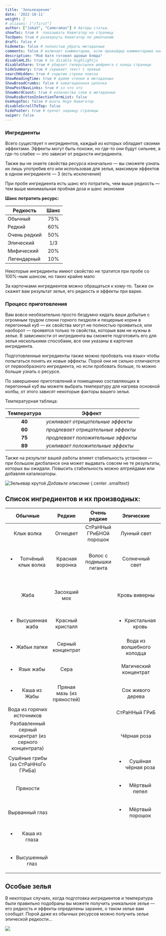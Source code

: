 ```yaml
---
title: 'Зельеварение'
date: '2022-10-11'
weight: 2
# aliases: ["/first"]
author: ["JabaV", "Cameraman"] # Авторы статьи.
showToc: true #  показывать Навигатор на страницу
TocOpen: true # развернуть Навигатор по умолчанию
draft: false #
hidemeta: false # полностью убрать метаданные
comments: false # включает комментарии, если провайдер комментариев настроен
description: "Мой батя готовил адовые блюда"
disableHLJS: true # to disable highlightjs
disableShare: true # убирает гиперссылки шейринга с конца страницы
hideSummary: true # скрывает текст с превью
searchHidden: true # скрытие строки поиска
ShowReadingTime: true # время чтения в метаданных
ShowBreadCrumbs: false # навигационная цепочка
ShowPostNavLinks: true # хз что это
ShowWordCount: true # количество слов в метаданных
ShowRssButtonInSectionTermList: false
UseHugoToc: false # юзать Hugo Навигатор
disableScrollToTop: false
hideFooter: true # прячет задницу страницы
swiper: false
---
```

### Ингредиенты

Всего существует n ингредиентов, каждый из которых обладает своими эффектами. Эффекты могут быть похожи, но где-то они будут сильнее, а где-то слабее — это зависит от редкости ингредиента.

Также вы не знаете свойства ресурса изначально — вы сможете узнать их лишь употребив его или использовав для зелья, максимум эффектов в одном ингредиенте — 3 (есть исключения)

При пробе ингредиента есть шанс его потратить, чем выше редкость — тем выше минимальная пробная доза и шанс экономии

**Шанс потратить ресурс:**

| Редкость     | Шанс |
| --- | :---: |
Обычный | 75%
Редкий | 60%
Очень редкий | 50%
Эпический | 1/3
Мифический | 20%
Легендарный | 10%

Некоторые ингредиенты имеют свойство не тратится при пробе со 100%-ным шансом, но таких крайне мало

За карточками ингредиентов можно обращаться к кому-то. Также он скажет вам результат зелья, его редкость и эффекты при варке.

### Процесс приготовления

Вам вовсе необязательно просто бездумно кидать ваши добытые с огромным трудом слюни горного пиздюля и пещерные корни в перегонный куб — их свойства могут не полностью проявиться, или наоборот — проявятся только те свойства, которые вам не нужны в зелье. В зависимости от ингредиента вы сможете подготовить его для зелья несколькими способами, все они указаны в карточке ингредиента.

Подготовленные ингредиенты также можно пробовать «на язык» чтобы попытаться понять их новые эффекты. Порой они не сильно отличаются от первообразного ингредиента, но если пробовать больше, то можно больше узнать о ресурсе.

По завершению приготовлений и помещению составляющих в перегонный куб вы можете выбрать температуру для нагрева основной колбы, от этого зависят некоторые факторы вашего зелья.

Температурная таблица:

| **Температура** 	| **Эффект**                         	|
|:-----------------:	|------------------------------------	|
|      **40**     	| _усиливает отрицательные эффекты_  	|
|      **60**     	| _продлевает отрицательные эффекты_ 	|
|      **75**     	| _продлевает положительные эффекты_ 	|
|      **89**     	| _усиливает положительные эффекты_  	|

Также на результат вашей работы влияет стабильность установки — при большом дисбалансе она может выдавать совсем не те результаты, которых вы ожидали. Повысить стабильность можно апгрейдами или добавляя катализаторы.

<!-- FM:Snippet:Start data:{"id":"IMT","fields":[{"name":"text","value":"Зельевар крутой"},{"name":"(&url","value":"/images/br1.jpg"},{"name":"rtext","value":"Добавьте описание"}]} -->
![Зельевар крутой](/images/br1.jpg#center)
*Добавьте описание*
{.center .smalltext}
<!-- FM:Snippet:End -->

## Список ингредиентов и их производных:


|                        **Обычные**                        |          **Редкие**          |      **Очень редкие**      |         **Эпические**        |                  **Мифические**                  |      **Легендарные**     |
|:---------------------------------------------------------:|:----------------------------:|:--------------------------:|:----------------------------:|:------------------------------------------------:|:------------------------:|
|Клык волка                                              |Огнецвет                   |СтРаННый ГРиБНОй порошок |Лунный свет                |Слюна горного пиздюля                          |Огневишня              |
|                  <ul><li>Толчёный клык волка</li></ul>                   |Красная воронка            |Волос с подмышки гиганта |Солнечный свет             |        <ul><li>Дистиллят слюны горного пиздюля</li></ul>         |Волчий глаз            |
|Жаба                                                    |Засохший мох               |                            |Кровь виверны              |Пузырёк магмы                                  |<ul><li>Толчёный «Волчий глаз»</li></ul>  |
|                    <ul><li>Высушенная жаба</li></ul>                      |Красный кристалл           |                            |     <ul><li>Кристальная кровь</li></ul>      |Живодревесная эссенция (из сока живого дерева) |                          |
|                      <ul><li>Жабьи лапки</li></ul>                        |Серный концентрат          |                            |Вода из волшебного колодца |Пещерный корень                                |                          |
|                       <ul><li>Язык жабы</li></ul>                         |Сера                       |                            |Магический концентрат      |                <ul><li>Толчёный корень</li></ul>                 |                          |
|                      <ul><li>Каша из Жабы</li></ul>                       |Пряная мазь (из пряностей) |                            |Сок живого дерева          |               <ul><li>Сожжённый корень </li></ul>                |                          |
|Вода из горячих источников                              |                              |                            |СтРаННый ГРиБ              |                                                  |                          |
|Разбавленный серный концентрат (из серного концентрата) |                              |                            |Чёрная роза                |                                                  |                          |
|Сушёные грибы (из СтРаННоГо ГРиБа)                      |                              |                            |    <ul><li>Сушёная чёрная роза    |                                                  |                          |
|Пряности                                                |                              |                            |       <ul><li>Мёртвый пепел</li></ul>        |                                                  |                          |
|Вырванный глаз                                          |                              |                            |      <ul><li>Мёртвый порошок</li></ul>       |                                                  |                          |
|                     <ul><li>Каша из глаза</li></ul>                       |                              |                            |                              |                                                  |                          |
|                    <ul><li>Высушенный глаз</li></ul>                      |                              |                            |                              |                                                  |                          |

## Особые зелья

В некоторых случаях, когда подготовка ингредиентов и температура были правильно подобраны вы можете получить уникальное зелье — его редкость и эффекты определены заранее, о таком зелье вам сообщат.
Порой даже из обычных ресурсов можно получить зелье эпической редкости…

<!-- FM:Snippet:Start data:{"id":"IMT","fields":[{"name":"text","value":""},{"name":"url","value":"br2.jpg"},{"name":"rtext","value":""}]} -->
![](/images/br2.jpg#center)
<!-- FM:Snippet:End -->